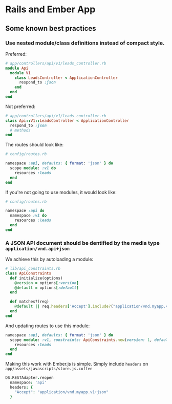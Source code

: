 # Rails and Ember App


## Some known best practices


### Use nested module/class definitions instead of compact style.

Preferred:

```ruby
# app/controllers/api/v1/leads_controller.rb
module Api
  module V1
    class LeadsController < ApplicationController
      respond_to :json
    end
  end
end
```

Not preferred:

```ruby
# app/controllers/api/v1/leads_controller.rb
class Api::V1::LeadsController < ApplicationController
  respond_to :json
  # methods
end
```

The routes should look like:

```ruby
# config/routes.rb

namespace :api, defaults: { format: 'json' } do
  scope module: :v1 do
    resources :leads
  end
end
```

If you're not going to use modules, it would look like:

```ruby
# config/routes.rb

namespace :api do
  namespace :v1 do
    resources :leads
  end
end
```

### A JSON API document should be dentified by the media type `application/vnd.api+json`

We achieve this by autoloading a module:

```ruby
# lib/api_constraints.rb 
class ApiConstraints
  def initialize(options)
    @version = options[:version]
    @default = options[:default]
  end

  def matches?(req)
    @default || req.headers['Accept'].include?("application/vnd.myapp.v#{@version}")
  end
end
```

And updating routes to use this module:

```ruby
namespace :api, defaults: { format: 'json' } do
  scope module: :v1, constraints: ApiConstraints.new(version: 1, default: :true) do
    resources :leads
  end
end
```

Making this work with Ember.js is simple.
Simply include `headers` on `app/assets/javascripts/store.js.coffee`

```coffee
DS.RESTAdapter.reopen
  namespace: 'api'
  headers: {
    "Accept": "application/vnd.myapp.v1+json"
  }
```
